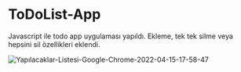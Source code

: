 # ToDoList-App
 <p>Javascript ile todo app uygulaması yapıldı. Ekleme, tek tek silme veya hepsini sil özellikleri eklendi.</p>

![Yapılacaklar-Listesi-Google-Chrome-2022-04-15-17-58-47](https://user-images.githubusercontent.com/93269500/163588163-dbae2ae8-c1d2-4bdb-ab57-5c8b2af9d7f6.gif)
